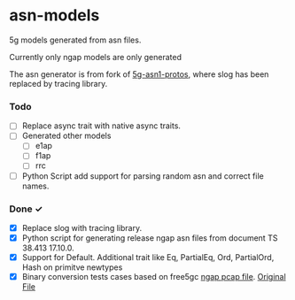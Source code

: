 # asn-models

5g models generated from asn files.

Currently only ngap models are only generated

The asn generator is from fork of [5g-asn1-protos](https://github.com/nplrkn/5g-asn1-protos), where slog has been replaced by tracing library.

### Todo

- [ ] Replace async trait with native async traits.
- [ ] Generated other models
  - [ ] e1ap
  - [ ] f1ap
  - [ ] rrc
- [ ] Python Script add support for parsing random asn and correct file names.

### Done ✓

- [x] Replace slog with tracing library.
- [x] Python script for generating release ngap asn files from document TS 38.413 17.10.0.
- [x] Support for Default. Additional trait like Eq, PartialEq, Ord, PartialOrd, Hash on primitve newtypes
- [x] Binary conversion tests cases based on free5gc [ngap pcap file](free5gc_ueransim.pcap). [Original File](https://github.com/telekom/5g-trace-visualizer/blob/master/doc/free5gc-compose/free5gc-compose.pcap)
